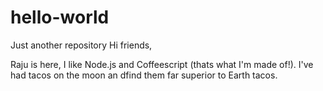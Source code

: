# hello-world
Just another repository
Hi friends,

Raju is here, I like Node.js and Coffeescript (thats what I'm made of!).
I've had tacos on the moon an dfind them far superior to Earth tacos.
